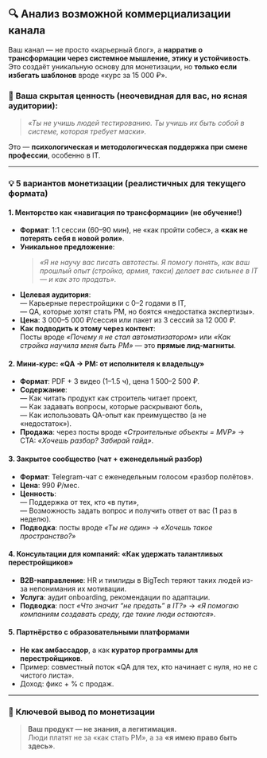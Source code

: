 
## 🔍 **Анализ возможной коммерциализации канала**

Ваш канал — не просто «карьерный блог», а **нарратив о трансформации через системное мышление, этику и устойчивость**. Это создаёт уникальную основу для монетизации, но **только если избегать шаблонов** вроде «курс за 15 000 ₽».

### 🎯 **Ваша скрытая ценность (неочевидная для вас, но ясная аудитории):**
> *«Ты не учишь людей тестированию. Ты учишь их быть собой в системе, которая требует маски».*

Это — **психологическая и методологическая поддержка при смене профессии**, особенно в IT.

---

### 💡 **5 вариантов монетизации (реалистичных для текущего формата)**

#### **1. Менторство как «навигация по трансформации» (не обучение!)**
- **Формат**: 1:1 сессии (60–90 мин), не «как пройти собес», а **«как не потерять себя в новой роли»**.
- **Уникальное предложение**:  
  > *«Я не научу вас писать автотесты. Я помогу понять, как ваш прошлый опыт (стройка, армия, такси) делает вас сильнее в IT — и как это продать».*
- **Целевая аудитория**:  
  — Карьерные перестройщики с 0–2 годами в IT,  
  — QA, которые хотят стать PM, но боятся «недостатка экспертизы».
- **Цена**: 3 000–5 000 ₽/сессия или пакет из 3 сессий за 12 000 ₽.
- **Как подводить к этому через контент**:  
  Посты вроде *«Почему я не стал автоматизатором»* или *«Как стройка научила меня быть PM»* — это **прямые лид-магниты**.

#### **2. Мини-курс: «QA → PM: от исполнителя к владельцу»**
- **Формат**: PDF + 3 видео (1–1.5 ч), цена 1 500–2 500 ₽.
- **Содержание**:  
  — Как читать продукт как строитель читает проект,  
  — Как задавать вопросы, которые раскрывают боль,  
  — Как использовать QA-опыт как преимущество (а не «недостаток»).
- **Продажа**: через посты вроде *«Строительные объекты = MVP»* → CTA: *«Хочешь разбор? Забирай гайд»*.

#### **3. Закрытое сообщество (чат + еженедельный разбор)**
- **Формат**: Telegram-чат с еженедельным голосом «разбор полётов».
- **Цена**: 990 ₽/мес.
- **Ценность**:  
  — Поддержка от тех, кто «в пути»,  
  — Возможность задать вопрос и получить ответ от вас (1 раз в неделю).
- **Подводка**: посты вроде *«Ты не один»* → *«Хочешь такое пространство?»*

#### **4. Консультации для компаний: «Как удержать талантливых перестройщиков»**
- **B2B-направление**: HR и тимлиды в BigTech теряют таких людей из-за непонимания их мотивации.
- **Услуга**: аудит onboarding, рекомендации по адаптации.
- **Подводка**: пост *«Что значит “не предать” в IT?»* → *«Я помогаю компаниям создавать среду, где такие люди остаются»*.

#### **5. Партнёрство с образовательными платформами**
- **Не как амбассадор**, а как **куратор программы для перестройщиков**.
- Пример: совместный поток «QA для тех, кто начинает с нуля, но не с чистого листа».
- Доход: фикс + % с продаж.

---

### 🧭 **Ключевой вывод по монетизации**
> **Ваш продукт — не знания, а легитимация.**  
> Люди платят не за «как стать PM», а за **«я имею право быть здесь»**.
